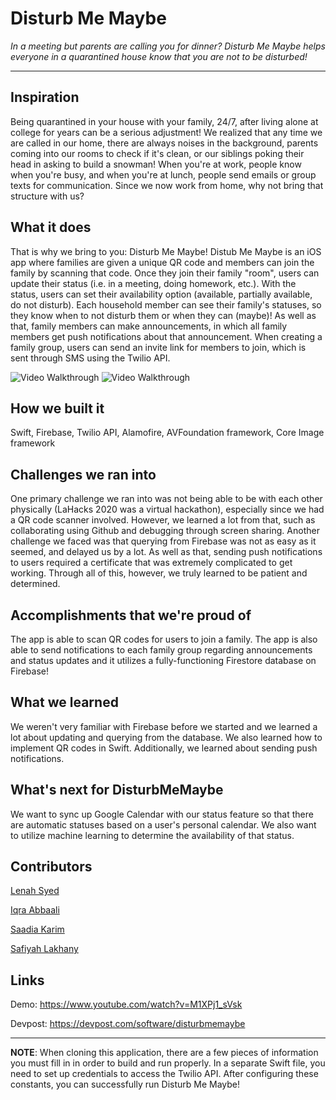 # Disturb Me Maybe
_In a meeting but parents are calling you for dinner? Disturb Me Maybe helps everyone in a quarantined house know that you are not to be disturbed!_

---

## Inspiration
Being quarantined in your house with your family, 24/7, after living alone at college for years can be a serious adjustment! We realized that any time we are called in our home, there are always noises in the background, parents coming into our rooms to check if it's clean, or our siblings poking their head in asking to build a snowman! When you're at work, people know when you're busy, and when you're at lunch, people send emails or group texts for communication. Since we now work from home, why not bring that structure with us?

## What it does
That is why we bring to you: Disturb Me Maybe! Distub Me Maybe is an iOS app where families are given a unique QR code and members can join the family by scanning that code. Once they join their family "room", users can update their status (i.e. in a meeting, doing homework, etc.). With the status, users can set their availability option (available, partially available, do not disturb). Each household member can see their family's statuses, so they know when to not disturb them or when they can (maybe)! As well as that, family members can make announcements, in which all family members get push notifications about that announcement. When creating a family group, users can send an invite link for members to join, which is sent through SMS using the Twilio API.

<img src='http://g.recordit.co/LWN2EBsbkd.gif' title='Video Walkthrough' width='' alt='Video Walkthrough' />
<img src='http://g.recordit.co/Cp1pWyqiHA.gif' title='Video Walkthrough' width='' alt='Video Walkthrough' />


## How we built it
Swift, Firebase, Twilio API, Alamofire, AVFoundation framework, Core Image framework

## Challenges we ran into
One primary challenge we ran into was not being able to be with each other physically (LaHacks 2020 was a virtual hackathon), especially since we had a QR code scanner involved. However, we learned a lot from that, such as collaborating using Github and debugging through screen sharing. Another challenge we faced was that querying from Firebase was not as easy as it seemed, and delayed us by a lot. As well as that, sending push notifications to users required a certificate that was extremely complicated to get working. Through all of this, however, we truly learned to be patient and determined.

## Accomplishments that we're proud of
The app is able to scan QR codes for users to join a family. The app is also able to send notifications to each family group regarding announcements and status updates and it utilizes a fully-functioning Firestore database on Firebase!

## What we learned
We weren't very familiar with Firebase before we started and we learned a lot about updating and querying from the database. We also learned how to implement QR codes in Swift. Additionally, we learned about sending push notifications.

## What's next for DisturbMeMaybe
We want to sync up Google Calendar with our status feature so that there are automatic statuses based on a user's personal calendar. We also want to utilize machine learning to determine the availability of that status.

## Contributors
[Lenah Syed](https://github.com/123lenah)

[Iqra Abbaali](https://github.com/iabbaali)

[Saadia Karim](https://github.com/saadiak)

[Safiyah Lakhany](https://github.com/safiyahlakhany)

## Links
Demo: https://www.youtube.com/watch?v=M1XPj1_sVsk

Devpost: https://devpost.com/software/disturbmemaybe

---
 **NOTE**: When cloning this application, there are a few pieces of information you must fill in in order to build and run properly. In a separate Swift file, you need to set up credentials to access the Twilio API. After configuring these constants, you can successfully run Disturb Me Maybe!

